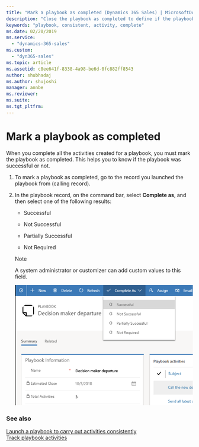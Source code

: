 ```yaml
---
title: "Mark a playbook as completed (Dynamics 365 Sales) | MicrosoftDocs"
description: "Close the playbook as completed to define if the playbook was successful or not."
keywords: "playbook, consistent, activity, complete"
ms.date: 02/20/2019
ms.service:
  - "dynamics-365-sales"
ms.custom:
  - "dyn365-sales"
ms.topic: article
ms.assetid: c8ee641f-8338-4a98-be6d-0fc882ff8543
author: shubhadaj
ms.author: shujoshi
manager: annbe
ms.reviewer: 
ms.suite: 
ms.tgt_pltfrm: 
---
```



# Mark a playbook as completed

When you complete all the activities created for a playbook, you must mark the playbook as completed. This helps you to know if the playbook was successful or not.

1.  To mark a playbook as completed, go to the record you launched the playbook from (calling record).

2.  In the playbook record, on the command bar, select **Complete as**, and then select one of the following results:

    - Successful

    - Not Successful

    - Partially Successful

    - Not Required

    > [!NOTE]
    > A system administrator or customizer can add custom values to this field.

    ![complete as button on playbook record](media/complete-playbook-as.png "Complete as button on playbook record")

### See also
[Launch a playbook to carry out activities consistently](launch-playbook.md)  
[Track playbook activities](track-playbook-activities.md)
